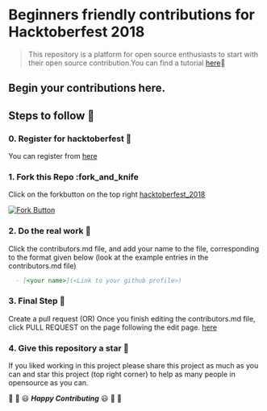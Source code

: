 # Beginners friendly contributions for Hacktoberfest 2018
> This repository is a platform for open source enthusiasts to start with their open source contribution.You can find a tutorial [here](https://guides.github.com/activities/hello-world/):page_with_curl:

## Begin your contributions here.

## Steps to follow :scroll:

### 0. Register for hacktoberfest :ticket:
You can register from [here](https://hacktoberfest.digitalocean.com)

### 1. Fork this Repo :fork_and_knife
Click on the forkbutton on the top right [hacktoberfest_2018](https://github.com/develop-build/hacktoberfest_2018)

[![Fork Button](https://help.github.com/assets/images/help/repository/fork_button.jpg)](https://github.com/develop-build/hacktoberfest_2018)

### 2. Do the real work :muscle:
Click the contributors.md file, and add your name to the file, corresponding to the format given below (look at the example entries in the contributors.md file)

```markdown
  - [<your name>](<Link to your github profile>)
```
### 3. Final Step :checkered_flag: 
Create a pull request (OR) Once you finish editing the contributors.md file, click PULL REQUEST on the page following the edit page. [here](https://github.com/develop-build/hacktoberfest_2018/pulls)

### 4. Give this repository a star :star2:
If you liked working in this project please share this project as much as you can and star this project (top right corner) to help as many people in opensource as you can.


:tada: :confetti_ball: :smiley: _**Happy Contributing**_ :smiley: :confetti_ball: :tada:

